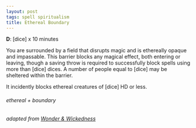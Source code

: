 ```yaml
---
layout: post
tags: spell spiritualism
title: Ethereal Boundary
---
```

**D**: [dice] x 10 minutes

You are surrounded by a field that disrupts magic and is ethereally opaque and impassable. This barrier blocks any magical effect, both entering or leaving, though a saving throw is required to successfully block spells using more than [dice] dices. A number of people equal to [dice] may be sheltered within the barrier.

It incidently blocks ethereal creatures of [dice] HD or less.

###### ethereal + boundary
###### adapted from [Wonder & Wickedness](https://www.drivethrurpg.com/product/145647/Wonder--Wickedness)
